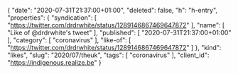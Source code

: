 {
  "date": "2020-07-31T21:37:00+01:00",
  "deleted": false,
  "h": "h-entry",
  "properties": {
    "syndication": [
      "https://twitter.com/drdrwhite/status/1289146867469647872"
    ],
    "name": [
      "Like of @drdrwhite's tweet"
    ],
    "published": [
      "2020-07-31T21:37:00+01:00"
    ],
    "category": [
      "coronavirus"
    ],
    "like-of": [
      "https://twitter.com/drdrwhite/status/1289146867469647872"
    ]
  },
  "kind": "likes",
  "slug": "2020/07/theuk",
  "tags": [
    "coronavirus"
  ],
  "client_id": "https://indigenous.realize.be"
}
